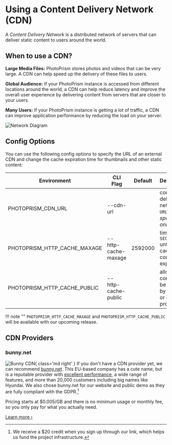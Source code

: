 # Using a Content Delivery Network (CDN)

A *Content Delivery Network* is a distributed network of servers that can deliver static content to users around the world.

## When to use a CDN?

**Large Media Files:** PhotoPrism stores photos and videos that can be very large. A CDN can help speed up the delivery of these files to users.

**Global Audience:** If your PhotoPrism instance is accessed from different locations around the world, a CDN can help reduce latency and improve the overall user experience by delivering content from servers that are closer to your users.

**Many Users:** If your PhotoPrism instance is getting a lot of traffic, a CDN can improve application performance by reducing the load on your server.

![Network Diagram](https://dl.photoprism.app/img/diagrams/content-delivery.svg?classes=w100)

## Config Options

You can use the following config options to specify the URL of an external CDN and change the cache expiration time for thumbnails and other static content:

| Environment                  | CLI Flag            | Default | Description                                                 |
|------------------------------|---------------------|---------|-------------------------------------------------------------|
| PHOTOPRISM_CDN_URL           | --cdn-url           |         | content delivery network `URL` *sponsors only*              |
| PHOTOPRISM_HTTP_CACHE_MAXAGE | --http-cache-maxage | 2592000 | time in `SECONDS` until cached content expires              |
| PHOTOPRISM_HTTP_CACHE_PUBLIC | --http-cache-public |         | allow static content to be cached by a CDN or caching proxy |

!!! note ""
    `PHOTOPRISM_HTTP_CACHE_MAXAGE` and `PHOTOPRISM_HTTP_CACHE_PUBLIC` will be available with our upcoming release.

## CDN Providers

### bunny.net

![Bunny CDN](https://dl.photoprism.app/img/website/bunny-cdn.svg){ class='md right' }
If you don't have a CDN provider yet, we can recommend [bunny.net](https://link.photoprism.app/bunny-cdn). This EU-based company has a cute name, but is a reputable provider with [excellent performance](https://www.cdnperf.com/), a wide range of features, and more than 20,000 customers including big names like Hyundai. We also chose bunny.net for our website and public demo as they are fully compliant with the GDPR.[^1]

Pricing starts at $0.005/GB and there is no minimum usage or monthly fee, so you only pay for what you actually need.

[Learn more ›](https://link.photoprism.app/bunny-cdn)

[^1]: We receive a $20 credit when you sign up through our link, which helps us fund the project infrastructure. 